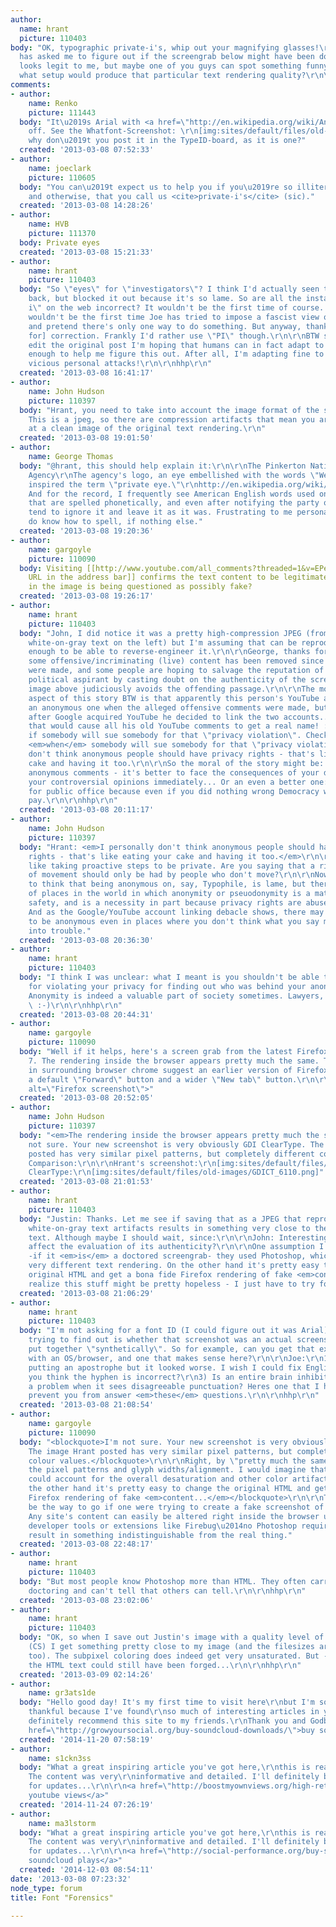 ```yaml
---
author:
  name: hrant
  picture: 110403
body: "OK, typographic private-i's, whip out your magnifying glasses!\r\n\r\nSomebody
  has asked me to figure out if the screengrab below might have been doctored...\r\n[img:sites/default/files/old-images/grab_4669.jpg]\r\nIt
  looks legit to me, but maybe one of you guys can spot something funny. For example,
  what setup would produce that particular text rendering quality?\r\n\r\nhhp\r\n"
comments:
- author:
    name: Renko
    picture: 111443
  body: "It\u2019s Arial with <a href=\"http://en.wikipedia.org/wiki/Anti-aliasing\">Anti-aliasing</a>
    off. See the Whatfont-Screenshot: \r\n[img:sites/default/files/old-images/arial_4203.png]\r\n\r\nHrant,
    why don\u2019t you post it in the TypeID-board, as it is one?"
  created: '2013-03-08 07:52:33'
- author:
    name: joeclark
    picture: 110605
  body: "You can\u2019t expect us to help you if you\u2019re so illiterate, typographically
    and otherwise, that you call us <cite>private-i's</cite> (sic)."
  created: '2013-03-08 14:28:26'
- author:
    name: HVB
    picture: 111370
  body: Private eyes
  created: '2013-03-08 15:21:33'
- author:
    name: hrant
    picture: 110403
  body: "So \"eyes\" for \"investigators\"? I think I'd actually seen that a while
    back, but blocked it out because it's so lame. So are all the instances of \"private
    i\" on the web incorrect? It wouldn't be the first time of course. And it certainly
    wouldn't be the first time Joe has tried to impose a fascist view of typography
    and pretend there's only one way to do something. But anyway, thanks for the [desire
    for] correction. Frankly I'd rather use \"PI\" though.\r\n\r\nBTW since I can't
    edit the original post I'm hoping that humans can in fact adapt to spelling mistakes
    enough to help me figure this out. After all, I'm adapting fine to unprovoked
    vicious personal attacks!\r\n\r\nhhp\r\n"
  created: '2013-03-08 16:41:17'
- author:
    name: John Hudson
    picture: 110397
  body: "Hrant, you need to take into account the image format of the screen capture.
    This is a jpeg, so there are compression artifacts that mean you are not looking
    at a clean image of the original text rendering.\r\n"
  created: '2013-03-08 19:01:50'
- author:
    name: George Thomas
  body: "@hrant, this should help explain it:\r\n\r\nThe Pinkerton National Detective
    Agency\r\nThe agency's logo, an eye embellished with the words \"We Never Sleep\"
    inspired the term \"private eye.\"\r\nhttp://en.wikipedia.org/wiki/Pinkerton_National_Detective_Agency\r\n\r\n[edit]:
    And for the record, I frequently see American English words used on the internet
    that are spelled phonetically, and even after notifying the party of such, they
    tend to ignore it and leave it as it was. Frustrating to me personally since I
    do know how to spell, if nothing else."
  created: '2013-03-08 19:20:36'
- author:
    name: gargoyle
    picture: 110090
  body: Visiting [[http://www.youtube.com/all_comments?threaded=1&v=EPeoWhWtojA|the
    URL in the address bar]] confirms the text content to be legitimate. What exactly
    in the image is being questioned as possibly fake?
  created: '2013-03-08 19:26:17'
- author:
    name: hrant
    picture: 110403
  body: "John, I did notice it was a pretty high-compression JPEG (from the cruddy
    white-on-gray text on the left) but I'm assuming that can be reproduced reliably
    enough to be able to reverse-engineer it.\r\n\r\nGeorge, thanks for that - interesting.\r\n\r\nJustin,
    some offensive/incriminating (live) content has been removed since the screengrabs
    were made, and some people are hoping to salvage the reputation of a certain (minor)
    political aspirant by casting doubt on the authenticity of the screengrabs. My
    image above judiciously avoids the offending passage.\r\n\r\nThe more interesting
    aspect of this story BTW is that apparently this person's YouTube account was
    an anonymous one when the alleged offensive comments were made, but some time
    after Google acquired YouTube he decided to link the two accounts... not realizing
    that would cause all his old YouTube comments to get a real name! :-/  I wonder
    if somebody will sue somebody for that \"privacy violation\". Check that: I wonder
    <em>when</em> somebody will sue somebody for that \"privacy violation\". I personally
    don't think anonymous people should have privacy rights - that's like eating your
    cake and having it too.\r\n\r\nSo the moral of the story might be: Don't make
    anonymous comments - it's better to face the consequences of your desire to express
    your controversial opinions immediately... Or an even a better one: Don't run
    for public office because even if you did nothing wrong Democracy will make you
    pay.\r\n\r\nhhp\r\n"
  created: '2013-03-08 20:11:17'
- author:
    name: John Hudson
    picture: 110397
  body: "Hrant: <em>I personally don't think anonymous people should have privacy
    rights - that's like eating your cake and having it too.</em>\r\n\r\nUh, no. It's
    like taking proactive steps to be private. Are you saying that a right to freedom
    of movement should only be had by people who don't move?\r\n\r\nNow, I happen
    to think that being anonymous on, say, Typophile, is lame, but there are plenty
    of places in the world in which anonymity or pseuodonymity is a matter of personal
    safety, and is a necessity in part because privacy rights are abused or denied.
    And as the Google/YouTube account linking debacle shows, there may be good reason
    to be anonymous even in places where you don't think what you say might get you
    into trouble."
  created: '2013-03-08 20:36:30'
- author:
    name: hrant
    picture: 110403
  body: "I think I was unclear: what I meant is you shouldn't be able to sue somebody
    for violating your privacy for finding out who was behind your anonymous comment.
    Anonymity is indeed a valuable part of society sometimes. Lawyers, more rarely.
    \ :-)\r\n\r\nhhp\r\n"
  created: '2013-03-08 20:44:31'
- author:
    name: gargoyle
    picture: 110090
  body: "Well if it helps, here's a screen grab from the latest Firefox on Windows
    7. The rendering inside the browser appears pretty much the same. The minor differences
    in surrounding browser chrome suggest an earlier version of Firefox, which had
    a default \"Forward\" button and a wider \"New tab\" button.\r\n\r\n<img src=\"https://dl.dropbox.com/u/118821/2013-03-08_133759.png\"
    alt=\"Firefox screenshot\">"
  created: '2013-03-08 20:52:05'
- author:
    name: John Hudson
    picture: 110397
  body: "<em>The rendering inside the browser appears pretty much the same.</em>\r\n\r\nI'm
    not sure. Your new screenshot is very obviously GDI ClearType. The image Hrant
    posted has very similar pixel patterns, but completely different colour values.
    Comparison:\r\n\r\nHrant's screenshot:\r\n[img:sites/default/files/old-images/hrant_4285.png]\r\n\r\nGDI
    ClearType:\r\n[img:sites/default/files/old-images/GDICT_6110.png]"
  created: '2013-03-08 21:01:53'
- author:
    name: hrant
    picture: 110403
  body: "Justin: Thanks. Let me see if saving that as a JPEG that reproduces the original's
    white-on-gray text artifacts results in something very close to the black-on-white
    text. Although maybe I should wait, since:\r\n\r\nJohn: Interesting. Does this
    affect the evaluation of its authenticity?\r\n\r\nOne assumption I'm making is
    -if it <em>is</em> a doctored screengrab- they used Photoshop, which produces
    very different text rendering. On the other hand it's pretty easy to change the
    original HTML and get a bona fide Firefox rendering of fake <em>content...</em>\r\n\r\nI
    realize this stuff might be pretty hopeless - I just have to try for a friend.\r\n\r\nhhp\r\n"
  created: '2013-03-08 21:06:29'
- author:
    name: hrant
    picture: 110403
  body: "I'm not asking for a font ID (I could figure out it was Arial). What I'm
    trying to find out is whether that screenshot was an actual screenshot or something
    put together \"synthetically\". So for example, can you get that exact anti-aliasing/subpixeling
    with an OS/browser, and one that makes sense here?\r\n\r\nJoe:\r\n1) I tried not
    putting an apostrophe but it looked worse. I wish I could fix English.\r\n2) Do
    you think the hyphen is incorrect?\r\n3) Is an entire brain inhibited from addressing
    a problem when it sees disagreeable punctuation? Heres one that I hope will not
    prevent you from answer <em>these</em> questions.\r\n\r\nhhp\r\n"
  created: '2013-03-08 21:08:54'
- author:
    name: gargoyle
    picture: 110090
  body: "<blockquote>I'm not sure. Your new screenshot is very obviously GDI ClearType.
    The image Hrant posted has very similar pixel patterns, but completely different
    colour values.</blockquote>\r\n\r\nRight, by \"pretty much the same\" I meant
    the pixel patterns and glyph widths/alignment. I would imagine that jpeg compression
    could account for the overall desaturation and other color artifacts. \r\n\r\n<blockquote>On
    the other hand it's pretty easy to change the original HTML and get a bona fide
    Firefox rendering of fake <em>content...</em></blockquote>\r\n\r\nThat would indeed
    be the way to go if one were trying to create a fake screenshot of a website.
    Any site's content can easily be altered right inside the browser using built-in
    developer tools or extensions like Firebug\u2014no Photoshop required\u2014and
    result in something indistinguishable from the real thing."
  created: '2013-03-08 22:48:17'
- author:
    name: hrant
    picture: 110403
  body: "But most people know Photoshop more than HTML. They often carry out shoddy
    doctoring and can't tell that others can tell.\r\n\r\nhhp\r\n"
  created: '2013-03-08 23:02:06'
- author:
    name: hrant
    picture: 110403
  body: "OK, so when I save out Justin's image with a quality level of 4 in Photoshop
    (CS) I get something pretty close to my image (and the filesizes are comparable
    too). The subpixel coloring does indeed get very unsaturated. But -as we said-
    the HTML text could still have been forged...\r\n\r\nhhp\r\n"
  created: '2013-03-09 02:14:26'
- author:
    name: gr3ats1de
  body: "Hello good day! It's my first time to visit here\r\nbut I'm so grateful and
    thankful because I've found\r\nso much of interesting articles in your website.\r\nI'll
    definitely recommend this site to my friends.\r\nThank you and Godbless...\r\n\r\n<a
    href=\"http://growyoursocial.org/buy-soundcloud-downloads/\">buy soundcloud downloads/a>"
  created: '2014-11-20 07:58:19'
- author:
    name: s1ckn3ss
  body: "What a great inspiring article you've got here,\r\nthis is really impressive.
    The content was very\r\ninformative and detailed. I'll definitely be back\r\nhere
    for updates...\r\n\r\n<a href=\"http://boostmyownviews.org/high-retention-views/\">buy
    youtube views</a>"
  created: '2014-11-24 07:26:19'
- author:
    name: ma3lstorm
  body: "What a great inspiring article you've got here,\r\nthis is really impressive.
    The content was very\r\ninformative and detailed. I'll definitely be back\r\nhere
    for updates...\r\n\r\n<a href=\"http://social-performance.org/buy-soundcloud-plays/\">real
    soundcloud plays</a>"
  created: '2014-12-03 08:54:11'
date: '2013-03-08 07:23:32'
node_type: forum
title: Font "Forensics"

---
```

